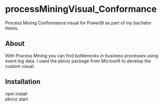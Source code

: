 # processMiningVisual_Conformance
Process Mining Conformance visual for PowerBI as part of my bachelor thesis.

## About
With Process Mining you can find bottlenecks in business processes using event log data. I used the pbiviz package from Microsoft to develop the custom visual.

## Installation
npm install<br/>
pbiviz start
